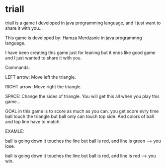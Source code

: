 # triall
triall is a game i developed in java programming language, and I just want to share it with you...

This game is developed by: Hamza Merdzanic in java programmng language.

I have been creating this game just for leaning but it ends like good game and I just wanted to share it with you.

Commands:

LEFT arrow: 
      Move left the triangle.
      
RIGHT arrow:
      Move right the triangle.
      
SPACE:
      Change the sides of triangle.
      You will get this all when you play this game...
      
GOAL in this game is to score as much as you can.
you get score evry time ball touch the triangle but ball only can touch top side.
And colors of ball and top line have to match.

EXAMLE:

ball is going down it touches the line but ball is red, and line is green --> you lose.

ball is going down it touches the line but ball is red, and line is red --> you win.
